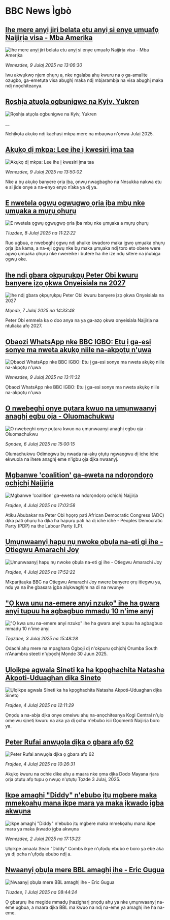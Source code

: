 # BBC News Ìgbò## [Ihe mere anyị jiri belata etu anyị si enye ụmụafọ Naịjirịa visa - Mba Amerịka ](https://www.bbc.com/igbo/articles/c62gngdyn1do?at_campaign=githubrss)![Ihe mere anyị jiri belata etu anyị si enye ụmụafọ Naịjirịa visa - Mba Amerịka ](https://ichef.bbci.co.uk/ace/ws/240/cpsprodpb/1d81/live/f4edb030-5cb1-11f0-960d-e9f1088a89fe.png)_Wenezdee, 9 Julaị 2025 na 13:06:30_Iwu akwụkwọ njem ọhụrụ a, nke ngalaba ahụ kwuru na ọ ga-amalite ozugbo, ga-emetụta visa abụghị maka ndị mbịarambịa na visa abụghị maka ndị nnọchiteanya.## [Rọshịa atụọla ogbunigwe na Kyiv, Yukren](https://www.bbc.co.uk/igbo/live/cpvjj704gyrt?at_campaign=githubrss)![Rọshịa atụọla ogbunigwe na Kyiv, Yukren](https://ichef.bbci.co.uk/ace/standard/240/cpsprodpb/6b59/live/46e342d0-5d6e-11f0-a40e-a1af2950b220.jpg)__Nchịkọta akụkọ ndị kachasị mkpa mere na mbaụwa n'ọnwa Julaị 2025.## [Akụkọ dị mkpa: Lee ihe ị kwesiri ịma taa](https://www.bbc.com/igbo/articles/c17wxkzynpjo?at_campaign=githubrss)![Akụkọ dị mkpa: Lee ihe ị kwesiri ịma taa](https://ichef.bbci.co.uk/ace/standard/240/cpsprodpb/d4cf/live/e9db05d0-5c11-11f0-960d-e9f1088a89fe.jpg)_Wenezdee, 9 Julaị 2025 na 13:50:02_Nke a bụ akụkọ banyere ọrịa ịba, ọnwụ nwagbagho na Nnsukka nakwa etu e si jide onye a na-enyo enyo n’aka ya dị ya.## [E nwetela ọgwụ ọgwụgwọ ọria ịba mbụ nke ụmụaka a mụrụ ọhụrụ](https://www.bbc.com/igbo/articles/c0q852vkp23o?at_campaign=githubrss)![E nwetela ọgwụ ọgwụgwọ ọria ịba mbụ nke ụmụaka a mụrụ ọhụrụ](https://ichef.bbci.co.uk/ace/ws/240/cpsprodpb/f707/live/045c7fc0-5b44-11f0-b376-d3bebe05d078.jpg)_Tiuzdee, 8 Julaị 2025 na 11:22:22_Ruo ugbua, e nwebeghị ọgwụ ndị ahụike kwadoro maka ịgwọ ụmụaka ọhụrụ ọrịa ịba kama, a na-eji ọgwụ nke bụ maka ụmụaka ndị toro eto obere were agwọ ụmụaka ọhụrụ nke nwereike i butere ha ihe ize ndụ sitere na ịṅụbiga ọgwụ oke.## [Ihe ndị gbara ọkpụrụkpụ Peter Obi kwuru banyere ịzọ ọkwa Onyeisiala na 2027](https://www.bbc.com/igbo/articles/ce8z65e1kp9o?at_campaign=githubrss)![Ihe ndị gbara ọkpụrụkpụ Peter Obi kwuru banyere ịzọ ọkwa Onyeisiala na 2027](https://ichef.bbci.co.uk/ace/ws/240/cpsprodpb/2362/live/ab4285b0-5b20-11f0-9b28-9bfb5df7c94a.jpg)_Mọnde, 7 Julaị 2025 na 14:33:48_Peter Obi emmela ka o doo anya na ya ga-azọ ọkwa onyeisiala Naịjirịa na ntuliaka afọ 2027.## [Ọbaozi WhatsApp nke BBC IGBO: Etu ị ga-esi sonye ma nweta akụkọ niile na-akpọtụ n'ụwa](https://www.bbc.com/igbo/articles/cdxq6plkqpqo?at_campaign=githubrss)![Ọbaozi WhatsApp nke BBC IGBO: Etu ị ga-esi sonye ma nweta akụkọ niile na-akpọtụ n'ụwa](https://ichef.bbci.co.uk/ace/ws/240/cpsprodpb/8949/live/1c4ccc80-5cb0-11f0-ae37-a7df7603ca40.jpg)_Wenezdee, 9 Julaị 2025 na 13:11:32_Ọbaozi WhatsApp nke BBC IGBO: Etu ị ga-esi sonye ma nweta akụkọ niile na-akpọtụ n'ụwa## [O nwebeghi onye pụtara kwuo na ụmụnwaanyị anaghị egbu ọja - Oluomachukwu](https://www.bbc.com/igbo/articles/czxwn274q61o?at_campaign=githubrss)![O nwebeghi onye pụtara kwuo na ụmụnwaanyị anaghị egbu ọja - Oluomachukwu](https://ichef.bbci.co.uk/ace/ws/240/cpsprodpb/62d5/live/03ce9150-5a78-11f0-a40e-a1af2950b220.jpg)_Sọndee, 6 Julaị 2025 na 15:00:15_Olumachukwu Odimegwu bụ nwada na-akụ ọtụtụ ngwaegwu dị iche iche ekwuola na ihere anaghị eme n'igbu ọja dịka nwaanyị.## [Mgbanwe 'coalition' ga-eweta na ndọrọndọrọ ọchịchị Naịjirịa](https://www.bbc.com/igbo/articles/c335rrm07keo?at_campaign=githubrss)![Mgbanwe 'coalition' ga-eweta na ndọrọndọrọ ọchịchị Naịjirịa](https://ichef.bbci.co.uk/ace/ws/240/cpsprodpb/a984/live/8145b890-5747-11f0-9074-8989d8c97d87.jpg)_Fraịdee, 4 Julaị 2025 na 17:03:58_Atiku Abubakar na Peter Obi họọrọ pati African Democratic Congress (ADC) dịka pati ọhụrụ ha dịka ha hapụrụ pati ha dị iche iche - Peoples Democratic Party (PDP) na the Labour Party (LP).## [Ụmụnwaanyị hapụ nụ nwoke ọbụla na-eti gị ihe - Otiegwu Amarachi Joy](https://www.bbc.com/igbo/articles/cvg4rp3j092o?at_campaign=githubrss)![Ụmụnwaanyị hapụ nụ nwoke ọbụla na-eti gị ihe - Otiegwu Amarachi Joy](https://ichef.bbci.co.uk/ace/ws/240/cpsprodpb/347b/live/0d029530-58ea-11f0-852a-fb4f43c1b4cc.jpg)_Fraịdee, 4 Julaị 2025 na 17:52:22_Mkparịtaụka BBC na Otiegwu Amarachi Joy nwere banyere ọrụ itiegwu ya, ndụ ya na ihe gbasara ịgba alụkwaghịm na di na nwunye## ["Ọ kwa unu na-emere anyi nzukọ" ihe ha gwara anyi tupuu ha agbagbuo mmadụ 10 n'ime anyị](https://www.bbc.com/igbo/articles/cdr3kggpyrvo?at_campaign=githubrss)!["Ọ kwa unu na-emere anyi nzukọ" ihe ha gwara anyi tupuu ha agbagbuo mmadụ 10 n'ime anyị](https://ichef.bbci.co.uk/ace/ws/240/cpsprodpb/3fd6/live/ba9fcd60-5823-11f0-931b-77dc92982b8b.jpg)_Tọọzdee, 3 Julaị 2025 na 15:48:28_Ọdachi ahụ mere na mpaghara Ogboji dị n'okpuru ọchịchị Orumba South n'Anambra steeti n'ụbọchị Mọnde 30 Juun 2025.## [Ụlọikpe agwala Sineti ka ha kpọghachita Natasha Akpoti-Uduaghan dịka Sinetọ](https://www.bbc.com/igbo/articles/cdj9xvnjd39o?at_campaign=githubrss)![Ụlọikpe agwala Sineti ka ha kpọghachita Natasha Akpoti-Uduaghan dịka Sinetọ](https://ichef.bbci.co.uk/ace/ws/240/cpsprodpb/830b/live/2913c6e0-58cc-11f0-845c-d92b8e37d4ae.jpg)_Fraịdee, 4 Julaị 2025 na 12:11:29_Ọnọdụ a na-abịa dịka onye omeiwu ahụ na-anọchiteanya Kogi Central n'ụlọ omeiwu sịnetị kwuru na aka ya dị ọcha n'ebubo isii Gọọmenti Naịjirịa boro ya.## [Peter Rufai anwụọla dịka ọ gbara afọ 62](https://www.bbc.com/igbo/articles/cwyel0252x2o?at_campaign=githubrss)![Peter Rufai anwụọla dịka ọ gbara afọ 62](https://ichef.bbci.co.uk/ace/ws/240/cpsprodpb/85ac/live/864e0a50-58bd-11f0-9074-8989d8c97d87.jpg)_Fraịdee, 4 Julaị 2025 na 10:26:31_Akụkọ kwuru na ochie dike ahụ a maara nke ọma dịka Dodo Mayana rịara ọrịa ọtụtụ afọ tupu ọ nwụọ n'ụtụtụ Tọzde 3 Julaị, 2025.## [Ikpe amaghị "Diddy" n'ebubo ịtụ mgbere maka mmekọahụ mana ikpe mara ya maka ịkwado ịgba akwụna](https://www.bbc.com/igbo/articles/cx27dwxeqe8o?at_campaign=githubrss)![Ikpe amaghị "Diddy" n'ebubo ịtụ mgbere maka mmekọahụ mana ikpe mara ya maka ịkwado ịgba akwụna](https://ichef.bbci.co.uk/ace/ws/240/cpsprodpb/813f/live/227c39e0-5767-11f0-b5c5-012c5796682d.jpg)_Wenezdee, 2 Julaị 2025 na 17:13:23_Ụlọikpe amaala Sean "Diddy" Combs ikpe n'ụfọdụ ebubo e boro ya ebe aka ya dị ọcha n'ụfọdụ ebubo ndị a.## [Nwaanyị ọbụla mere BBL amaghị ihe - Eric Gugua](https://www.bbc.com/igbo/articles/c4gd9209rgjo?at_campaign=githubrss)![Nwaanyị ọbụla mere BBL amaghị ihe - Eric Gugua](https://ichef.bbci.co.uk/ace/ws/240/cpsprodpb/518c/live/81de0500-5657-11f0-b5c5-012c5796682d.jpg)_Tiuzdee, 1 Julaị 2025 na 08:44:24_Ọ gbarụrụ ihe megide mmadụ ịhazigharị ọnọdụ ahụ ya nke ụmụnwaanyị na-eme ugbua, a maara dịka BBL ma kwuo na ndị na-eme ya amaghị ihe ha na-eme.